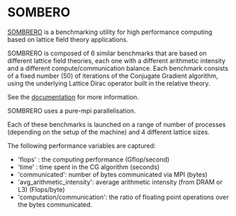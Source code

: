 # SOMBERO

[SOMBRERO](https://github.com/sa2c/sombrero) is a benchmarking utility 
for high performance computing based on lattice field theory applications.

SOMBRERO is composed of 6 similar benchmarks 
that are based on different lattice field theories, 
each one with a different arithmetic intensity 
and a different compute/communication balance.
Each benchmark consists of a fixed number (50)
of iterations of the Conjugate Gradient algorithm,
using the underlying Lattice Dirac operator 
built in the relative theory.

See the [documentation](https://github.com/sa2c/sombrero) 
for more information.

SOMBRERO uses a pure-mpi parallelisation. 

Each of these benchmarks is launched 
on a range of number of processes
(depending on the setup of the machine)
and 4 different lattice sizes.

The following performance variables are captured:
- 'flops' : the computing performance (Gflop/second)
- 'time' : time spent in the CG algorithm (seconds)
- 'communicated': number of bytes communicated via MPI (bytes)
- 'avg_arithmetic_intensity': average arithmetic intensity (from DRAM or L3) (Flops/byte)
- 'computation/communication': the ratio of floating point operations 
                               over the bytes communicated.

